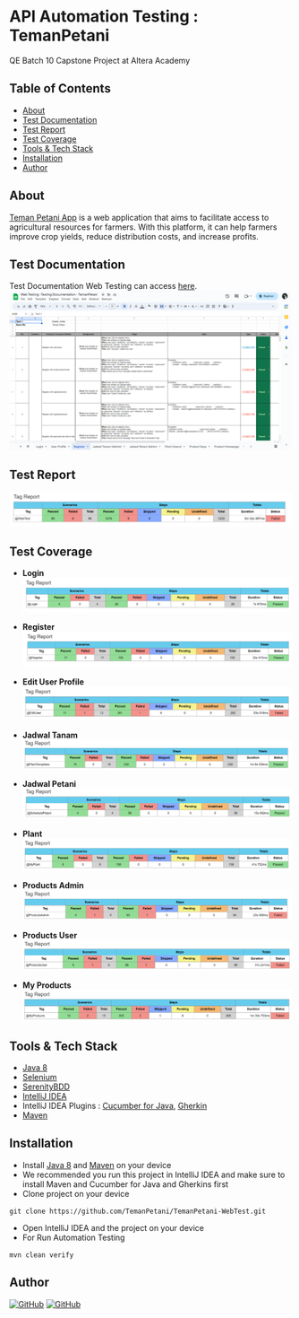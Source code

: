 # API Automation Testing : TemanPetani

QE Batch 10 Capstone Project at Altera Academy

## Table of Contents

- [About](#about)
- [Test Documentation](#test-documentation)
- [Test Report](#test-report)
- [Test Coverage](#test-coverage)
- [Tools & Tech Stack](#tools--techstack)
- [Installation](#installation)
- [Author](#author)

## About

[Teman Petani App](https://teman-petani-web.vercel.app/) is a web application that aims to facilitate access to agricultural resources for farmers. With this platform, it can help farmers improve crop yields, reduce distribution costs, and increase profits.

## Test Documentation

Test Documentation Web Testing can access [here](https://docs.google.com/spreadsheets/d/1HxIm0A0Ox-4vBJg3HbHxuppSuqoqwjwuUPNeZeDZaak/edit?usp=sharing).
![test-documentation.png](src/main/resources/test-report/test-documentation.png)

## Test Report
![test-report-overall](src/main/resources/test-report/test-report-overall.png)

## Test Coverage
- **Login**
![report-login](src/main/resources/test-report/report-login.png)

- **Register** 
![report-register](src/main/resources/test-report/report-register.png)

- **Edit User Profile**
![report-edituser](src/main/resources/test-report/report-edituser.png)

- **Jadwal Tanam**
![report-jadwaltanam](src/main/resources/test-report/report-jadwaltanam.png)

- **Jadwal Petani**
![report-jadwalpetani](src/main/resources/test-report/report-jadwalpetani.png)

- **Plant**
![report-plant](src/main/resources/test-report/report-plant.png)

- **Products Admin**
![report-productsadmin](src/main/resources/test-report/report-productsadmin.png)

- **Products User**
![report-productsuser](src/main/resources/test-report/report-productsuser.png)

- **My Products**
![report-myproduct](src/main/resources/test-report/report-myproduct.png)

## Tools & Tech Stack
- [Java 8](https://www.oracle.com/java/technologies/downloads/#java8)
- [Selenium](https://www.selenium.dev/)
- [SerenityBDD](https://serenity-bdd.info/)
- [IntelliJ IDEA](https://www.jetbrains.com/idea/download/)
- IntelliJ IDEA Plugins :  [Cucumber for Java](https://plugins.jetbrains.com/plugin/7212-cucumber-for-java), [Gherkin](https://plugins.jetbrains.com/plugin/9164-gherkin)
- [Maven](https://maven.apache.org/download.cgi)

## Installation
- Install  [Java 8](https://www.oracle.com/java/technologies/downloads/#java8) and [Maven](https://maven.apache.org/download.cgi) on your device
- We recommended you run this project in IntelliJ IDEA and make sure to install Maven and Cucumber for Java and Gherkins first
- Clone project on your device
```
git clone https://github.com/TemanPetani/TemanPetani-WebTest.git
```
- Open IntelliJ IDEA and the project on your device
- For Run Automation Testing
```
mvn clean verify
```

## Author

[![GitHub](https://img.shields.io/badge/Ghalda-%23121011.svg?style=for-the-badge&logo=github&logoColor=white)](https://github.com/ghalda)
[![GitHub](https://img.shields.io/badge/Zuniantika-%23121011.svg?style=for-the-badge&logo=github&logoColor=white)](https://github.com/Zuniantika)
